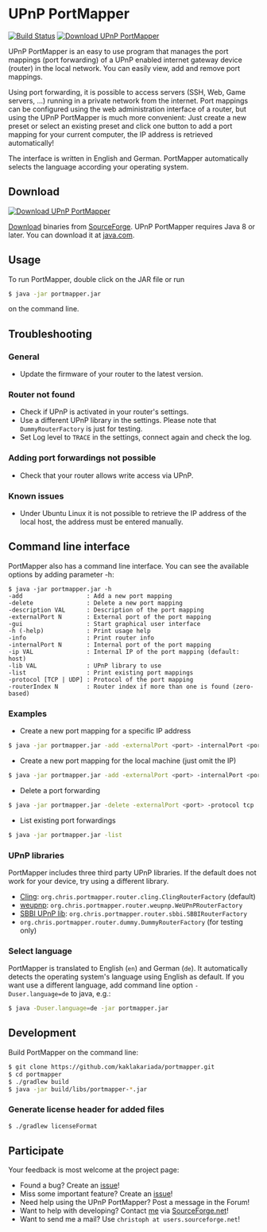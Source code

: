 # UPnP PortMapper

[![Build Status](https://travis-ci.org/kaklakariada/portmapper.svg?branch=master)](https://travis-ci.org/kaklakariada/portmapper)
[![Download UPnP PortMapper](https://img.shields.io/sourceforge/dw/upnp-portmapper.svg)](https://sourceforge.net/projects/upnp-portmapper/files/latest/download)

UPnP PortMapper is an easy to use program that manages the port mappings (port forwarding) of a UPnP enabled internet gateway device (router) in the local network. You can easily view, add and remove port mappings.

Using port forwarding, it is possible to access servers (SSH, Web, Game servers, ...) running in a private network from the internet. Port mappings can be configured using the web administration interface of a router, but using the UPnP PortMapper is much more convenient: Just create a new preset or select an existing preset and click one button to add a port mapping for your current computer, the IP address is retrieved automatically!

The interface is written in English and German. PortMapper automatically selects the language according your operating system.

## Download

[![Download UPnP PortMapper](https://a.fsdn.com/con/app/sf-download-button)](https://sourceforge.net/projects/upnp-portmapper/files/latest/download)

[Download](http://sourceforge.net/projects/upnp-portmapper/files/latest/download) binaries from [SourceForge](http://sourceforge.net/projects/upnp-portmapper/).
UPnP PortMapper requires Java 8 or later. You can download it at [java.com](http://java.com).

## Usage

To run PortMapper, double click on the JAR file or run

```bash
$ java -jar portmapper.jar
```

on the command line.

## Troubleshooting

### General

- Update the firmware of your router to the latest version.

### Router not found

- Check if UPnP is activated in your router's settings.
- Use a different UPnP library in the settings. Please note that `DummyRouterFactory` is just for testing.
- Set Log level to `TRACE` in the settings, connect again and check the log.

### Adding port forwardings not possible

- Check that your router allows write access via UPnP.

### Known issues

- Under Ubuntu Linux it is not possible to retrieve the IP address of the local host, the address must be entered manually.

## Command line interface

PortMapper also has a command line interface. You can see the available options by adding parameter -h:

```
$ java -jar portmapper.jar -h
-add                  : Add a new port mapping
-delete               : Delete a new port mapping
-description VAL      : Description of the port mapping
-externalPort N       : External port of the port mapping
-gui                  : Start graphical user interface
-h (-help)            : Print usage help
-info                 : Print router info
-internalPort N       : Internal port of the port mapping
-ip VAL               : Internal IP of the port mapping (default: host)
-lib VAL              : UPnP library to use
-list                 : Print existing port mappings
-protocol [TCP | UDP] : Protocol of the port mapping
-routerIndex N        : Router index if more than one is found (zero-based)
```

### Examples

- Create a new port mapping for a specific IP address

```bash
$ java -jar portmapper.jar -add -externalPort <port> -internalPort <port> -ip <ip-addr> -protocol tcp
```

- Create a new port mapping for the local machine (just omit the IP)

```bash
$ java -jar portmapper.jar -add -externalPort <port> -internalPort <port> -protocol tcp
```

- Delete a port forwarding

```bash
$ java -jar portmapper.jar -delete -externalPort <port> -protocol tcp
```

- List existing port forwardings

```bash
$ java -jar portmapper.jar -list
```

### UPnP libraries

PortMapper includes three third party UPnP libraries. If the default does not work for your device, try using a different library.

- [Cling](https://github.com/4thline/cling): `org.chris.portmapper.router.cling.ClingRouterFactory` (default)
- [weupnp](https://github.com/bitletorg/weupnp): `org.chris.portmapper.router.weupnp.WeUPnPRouterFactory`
- [SBBI UPnP lib](https://sourceforge.net/projects/upnplibmobile/): `org.chris.portmapper.router.sbbi.SBBIRouterFactory`
- `org.chris.portmapper.router.dummy.DummyRouterFactory` (for testing only)

### Select language

PortMapper is translated to English (`en`) and German (`de`). It automatically detects the operating system's language using English as default. If you want use a different language, add command line option `-Duser.language=de` to java, e.g.:

```bash
$ java -Duser.language=de -jar portmapper.jar
```

## Development

Build PortMapper on the command line:

```bash
$ git clone https://github.com/kaklakariada/portmapper.git
$ cd portmapper
$ ./gradlew build
$ java -jar build/libs/portmapper-*.jar
```

### Generate license header for added files

```bash
$ ./gradlew licenseFormat
```

## Participate

Your feedback is most welcome at the project page:

- Found a bug? Create an [issue](https://github.com/kaklakariada/portmapper/issues)!
- Miss some important feature? Create an [issue](https://github.com/kaklakariada/portmapper/issues)!
- Need help using the UPnP PortMapper? Post a message in the Forum!
- Want to help with developing? Contact [me](http://sourceforge.net/u/christoph/profile/) via [SourceForge.net](http://sourceforge.net/u/christoph/profile/send_message)!
- Want to send me a mail? Use `christoph at users.sourceforge.net`!
